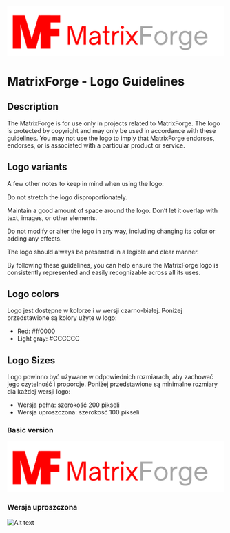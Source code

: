 ![Alt text](/branding/logo1.png)

# MatrixForge - Logo Guidelines

## Description
The MatrixForge is for use only in projects related to MatrixForge. The logo is protected by copyright and may only be used in accordance with these guidelines. You may not use the logo to imply that MatrixForge endorses, endorses, or is associated with a particular product or service.

## Logo variants
A few other notes to keep in mind when using the logo:

Do not stretch the logo disproportionately.

Maintain a good amount of space around the logo. Don’t let it overlap with text, images, or other elements.

Do not modify or alter the logo in any way, including changing its color or adding any effects.

The logo should always be presented in a legible and clear manner.

By following these guidelines, you can help ensure the MatrixForge logo is consistently represented and easily recognizable across all its uses.

## Logo colors
Logo jest dostępne w kolorze i w wersji czarno-białej. Poniżej przedstawione są kolory użyte w logo:

- Red: #ff0000
- Light gray: #CCCCCC

## Logo Sizes
Logo powinno być używane w odpowiednich rozmiarach, aby zachować jego czytelność i proporcje. Poniżej przedstawione są minimalne rozmiary dla każdej wersji logo:

- Wersja pełna: szerokość 200 pikseli
- Wersja uproszczona: szerokość 100 pikseli



### Basic version

![Alt text](/branding/logo1.png)

### Wersja uproszczona

![Alt text](logo_simple.png)

